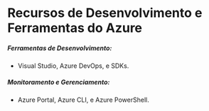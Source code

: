 # Recursos de Desenvolvimento e Ferramentas do Azure

##### Ferramentas de Desenvolvimento:

- Visual Studio, Azure DevOps, e SDKs.

##### Monitoramento e Gerenciamento:

- Azure Portal, Azure CLI, e Azure PowerShell.
